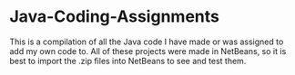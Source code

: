 # Java-Coding-Assignments
This is a compilation of all the Java code I have made or was assigned to add my own code to.
All of these projects were made in NetBeans, so it is best to import the .zip files into NetBeans to see and test them.
